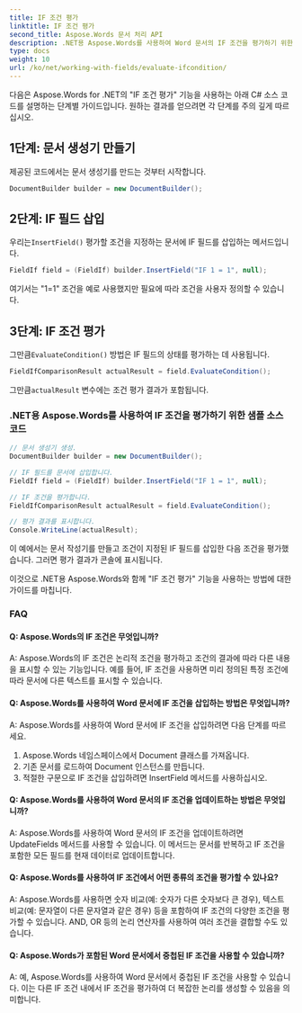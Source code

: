 ```yaml
---
title: IF 조건 평가
linktitle: IF 조건 평가
second_title: Aspose.Words 문서 처리 API
description: .NET용 Aspose.Words를 사용하여 Word 문서의 IF 조건을 평가하기 위한 단계별 가이드입니다.
type: docs
weight: 10
url: /ko/net/working-with-fields/evaluate-ifcondition/
---
```


다음은 Aspose.Words for .NET의 "IF 조건 평가" 기능을 사용하는 아래 C# 소스 코드를 설명하는 단계별 가이드입니다. 원하는 결과를 얻으려면 각 단계를 주의 깊게 따르십시오.

## 1단계: 문서 생성기 만들기

제공된 코드에서는 문서 생성기를 만드는 것부터 시작합니다.

```csharp
DocumentBuilder builder = new DocumentBuilder();
```

## 2단계: IF 필드 삽입

 우리는`InsertField()` 평가할 조건을 지정하는 문서에 IF 필드를 삽입하는 메서드입니다.

```csharp
FieldIf field = (FieldIf) builder.InsertField("IF 1 = 1", null);
```

여기서는 "1=1" 조건을 예로 사용했지만 필요에 따라 조건을 사용자 정의할 수 있습니다.

## 3단계: IF 조건 평가

 그만큼`EvaluateCondition()` 방법은 IF 필드의 상태를 평가하는 데 사용됩니다.

```csharp
FieldIfComparisonResult actualResult = field.EvaluateCondition();
```

 그만큼`actualResult` 변수에는 조건 평가 결과가 포함됩니다.

### .NET용 Aspose.Words를 사용하여 IF 조건을 평가하기 위한 샘플 소스 코드

```csharp
// 문서 생성기 생성.
DocumentBuilder builder = new DocumentBuilder();

// IF 필드를 문서에 삽입합니다.
FieldIf field = (FieldIf) builder.InsertField("IF 1 = 1", null);

// IF 조건을 평가합니다.
FieldIfComparisonResult actualResult = field.EvaluateCondition();

// 평가 결과를 표시합니다.
Console.WriteLine(actualResult);
```

이 예에서는 문서 작성기를 만들고 조건이 지정된 IF 필드를 삽입한 다음 조건을 평가했습니다. 그러면 평가 결과가 콘솔에 표시됩니다.

이것으로 .NET용 Aspose.Words와 함께 "IF 조건 평가" 기능을 사용하는 방법에 대한 가이드를 마칩니다.

### FAQ

#### Q: Aspose.Words의 IF 조건은 무엇입니까?

A: Aspose.Words의 IF 조건은 논리적 조건을 평가하고 조건의 결과에 따라 다른 내용을 표시할 수 있는 기능입니다. 예를 들어, IF 조건을 사용하면 미리 정의된 특정 조건에 따라 문서에 다른 텍스트를 표시할 수 있습니다.

#### Q: Aspose.Words를 사용하여 Word 문서에 IF 조건을 삽입하는 방법은 무엇입니까?

A: Aspose.Words를 사용하여 Word 문서에 IF 조건을 삽입하려면 다음 단계를 따르세요.

1. Aspose.Words 네임스페이스에서 Document 클래스를 가져옵니다.
2. 기존 문서를 로드하여 Document 인스턴스를 만듭니다.
3. 적절한 구문으로 IF 조건을 삽입하려면 InsertField 메서드를 사용하십시오.


#### Q: Aspose.Words를 사용하여 Word 문서의 IF 조건을 업데이트하는 방법은 무엇입니까?

A: Aspose.Words를 사용하여 Word 문서의 IF 조건을 업데이트하려면 UpdateFields 메서드를 사용할 수 있습니다. 이 메서드는 문서를 반복하고 IF 조건을 포함한 모든 필드를 현재 데이터로 업데이트합니다.

#### Q: Aspose.Words를 사용하여 IF 조건에서 어떤 종류의 조건을 평가할 수 있나요?

A: Aspose.Words를 사용하면 숫자 비교(예: 숫자가 다른 숫자보다 큰 경우), 텍스트 비교(예: 문자열이 다른 문자열과 같은 경우) 등을 포함하여 IF 조건의 다양한 조건을 평가할 수 있습니다. AND, OR 등의 논리 연산자를 사용하여 여러 조건을 결합할 수도 있습니다.

#### Q: Aspose.Words가 포함된 Word 문서에서 중첩된 IF 조건을 사용할 수 있습니까?

A: 예, Aspose.Words를 사용하여 Word 문서에서 중첩된 IF 조건을 사용할 수 있습니다. 이는 다른 IF 조건 내에서 IF 조건을 평가하여 더 복잡한 논리를 생성할 수 있음을 의미합니다.
